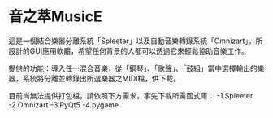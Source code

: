 # 音之萃MusicE

這是一個結合樂器分離系統「Spleeter」以及自動音樂轉錄系統「Omnizart」，所設計的GUI應用軟體，希望任何背景的人都可以透過它來輕鬆協助音樂工作。

提供的功能：導入任一混合音樂，從「鋼琴」、「歌聲」、「鼓組」當中選擇輸出的樂器，系統將分離並轉錄出所選樂器之MIDI檔，供下載。

目前尚無法提供打包檔，請依照下方需求，事先下載所需函式庫：
-1.Spleeter
-2.Omnizart
-3.PyQt5
-4.pygame
